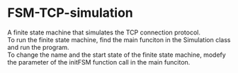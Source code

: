# FSM-TCP-simulation
A finite state machine that simulates the TCP connection protocol.\
To run the finite state machine, find the main funciton in the Simulation class and run the program.\
To change the name and the start state of the finite state machine, modefy the parameter of the initFSM function call in the main funciton. 
